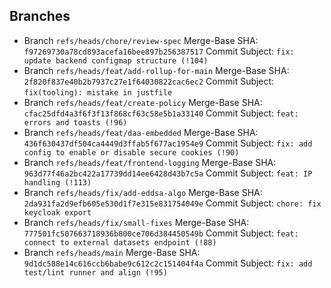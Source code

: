 ## Branches
- Branch `refs/heads/chore/review-spec`
  Merge-Base SHA: `f97269730a78cd893acefa16bee897b256387517`
  Commit Subject: `fix: update backend configmap structure (!104)`
- Branch `refs/heads/feat/add-rollup-for-main`
  Merge-Base SHA: `2f820f837e40b2b7937c27e1f64030822cac6ec2`
  Commit Subject: `fix(tooling): mistake in justfile`
- Branch `refs/heads/feat/create-policy`
  Merge-Base SHA: `cfac25dfd4a3f6f3f13f868cf63c58e5b1a33140`
  Commit Subject: `feat: errors and toasts (!96)`
- Branch `refs/heads/feat/daa-embedded`
  Merge-Base SHA: `436f630437df504ca4449d3ffab5f677ac1954e9`
  Commit Subject: `fix: add config to enable or disable secure cookies (!90)`
- Branch `refs/heads/feat/frontend-logging`
  Merge-Base SHA: `963d77f46a2bc422a17739dd14ee6428d43b7c5a`
  Commit Subject: `feat: IP handling (!113)`
- Branch `refs/heads/fix/add-eddsa-algo`
  Merge-Base SHA: `2da931fa2d9efb605e530d1f7e315e831754049e`
  Commit Subject: `chore: fix keycloak export`
- Branch `refs/heads/fix/small-fixes`
  Merge-Base SHA: `777501fc507663718936b800ce706d384450549b`
  Commit Subject: `feat: connect to external datasets endpoint (!88)`
- Branch `refs/heads/main`
  Merge-Base SHA: `9d1dc588e14c616ccb6babe9c612c2c151404f4a`
  Commit Subject: `fix: add test/lint runner and align (!95)`
